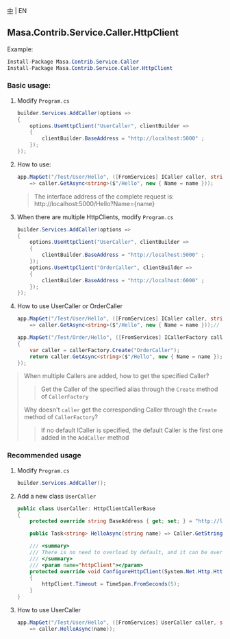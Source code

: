 [中](README.zh-CN.md) | EN

## Masa.Contrib.Service.Caller.HttpClient

Example:

``` C#
Install-Package Masa.Contrib.Service.Caller
Install-Package Masa.Contrib.Service.Caller.HttpClient
```

### Basic usage:

1. Modify `Program.cs`

    ``` C#
    builder.Services.AddCaller(options =>
    {
        options.UseHttpClient("UserCaller", clientBuilder =>
        {
            clientBuilder.BaseAddress = "http://localhost:5000" ;
        });
    });
    ```

2. How to use:

    ``` C#
    app.MapGet("/Test/User/Hello", ([FromServices] ICaller caller, string name)
        => caller.GetAsync<string>($"/Hello", new { Name = name }));
    ```

    > The interface address of the complete request is: http://localhost:5000/Hello?Name={name}

3. When there are multiple HttpClients, modify `Program.cs`

    ``` C#
    builder.Services.AddCaller(options =>
    {
        options.UseHttpClient("UserCaller", clientBuilder =>
        {
            clientBuilder.BaseAddress = "http://localhost:5000" ;
        });
        options.UseHttpClient("OrderCaller", clientBuilder =>
        {
            clientBuilder.BaseAddress = "http://localhost:6000" ;
        });
    });
    ```

4. How to use UserCaller or OrderCaller

    ``` C#
    app.MapGet("/Test/User/Hello", ([FromServices] ICaller caller, string name)
        => caller.GetAsync<string>($"/Hello", new { Name = name }));// Get UserCaller

    app.MapGet("/Test/Order/Hello", ([FromServices] ICallerFactory callerFactory, string name) =>
    {
        var caller = callerFactory.Create("OrderCaller");
        return caller.GetAsync<string>($"/Hello", new { Name = name });
    });
    ```

> When multiple Callers are added, how to get the specified Caller?
>> Get the Caller of the specified alias through the `Create` method of `CallerFactory`
>
> Why doesn't `caller` get the corresponding Caller through the `Create` method of `CallerFactory`?
>> If no default ICaller is specified, the default Caller is the first one added in the `AddCaller` method

### Recommended usage

1. Modify `Program.cs`

    ``` C#
    builder.Services.AddCaller();
    ```

2. Add a new class `UserCaller`

    ``` C#
    public class UserCaller: HttpClientCallerBase
    {
        protected override string BaseAddress { get; set; } = "http://localhost:5000";

        public Task<string> HelloAsync(string name) => Caller.GetStringAsync($"/Hello", new { Name = name });

        /// <summary>
        /// There is no need to overload by default, and it can be overloaded when there are special requirements for httpClient
        /// </summary>
        /// <param name="httpClient"></param>
        protected override void ConfigureHttpClient(System.Net.Http.HttpClient httpClient)
        {
            httpClient.Timeout = TimeSpan.FromSeconds(5);
        }
    }
    ```

3. How to use UserCaller

    ``` C#
    app.MapGet("/Test/User/Hello", ([FromServices] UserCaller caller, string name)
        => caller.HelloAsync(name));
    ```